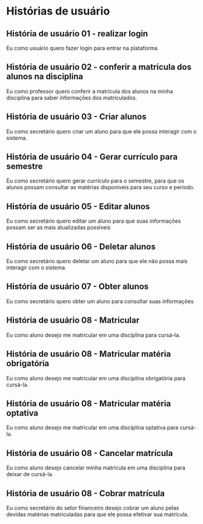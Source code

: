 # Histórias de usuário

## História de usuário 01 - realizar login

Eu como usuário quero fazer login para entrar na plataforma

## História de usuário 02 - conferir a matrícula dos alunos na disciplina

Eu como professor quero conferir a matrícula dos alunos na minha disciplina para saber informações dos matriculados.

## História de usuário 03 - Criar alunos

Eu como secretário quero criar um aluno para que ele possa interagir com o sistema.

## História de usuário 04 - Gerar currículo para semestre

Eu como secretário quero gerar currículo para o semestre, para que os alunos possam consultar as matérias disponíveis para seu curso e período.

## História de usuário 05 - Editar alunos

Eu como secretário quero editar um aluno para que suas informações possam ser as mais atualizadas possíveis

## História de usuário 06 - Deletar alunos

Eu como secretário quero deletar um aluno para que ele não possa mais interagir com o sistema.

## História de usuário 07 - Obter alunos

Eu como secretário quero obter um aluno para consultar suas informações

## História de usuário 08 - Matricular

Eu como aluno desejo me matricular em uma disciplina para cursá-la.

## História de usuário 08 - Matricular matéria obrigatória

Eu como aluno desejo me matricular em uma disciplina obrigatória para cursá-la.

## História de usuário 08 - Matricular matéria optativa

Eu como aluno desejo me matricular em uma disciplina optativa para cursá-la.

## História de usuário 08 - Cancelar matrícula

Eu como aluno desejo cancelar minha matrícula em uma disciplina para deixar de cursá-la.

## História de usuário 08 - Cobrar matrícula

Eu como secretário do setor financeiro desejo cobrar um aluno pelas devidas matérias matriculadas para que ele possa efetivar sua matrícula.

